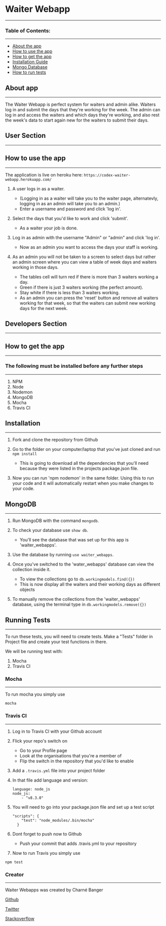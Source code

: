 # Waiter Webapp
---------------

### Table of Contents:
***
* [About the app](#about-app)
* [How to use the app](#how-to-use-the-app)
* [How to get the app](#how-to-get-the-app)
* [Installation Guide](#installation)
* [Mongo Database](#mongodb)
* [How to run tests](#running-tests)


## About app
***
The Waiter Webapp is perfect system for waiters and admin alike. Waiters log in and submit the days that they're working for the week. The admin can log in and access the waiters and which days they're working, and also rest the week's data to start again new for the waiters to submit their days.

## User Section
---------------

## How to use the app
***

The application is live on heroku here:
`https://codex-waiter-webapp.herokuapp.com/`

1. A user logs in as a waiter.
	* (Logging in as a waiter will take you to the waiter page, alternatevly, logging in as an admin will take you to an admin.)
	* Enter a username and password and click 'log in'.

2. Select the days that you'd like to work and click 'submit'.
	* As a waiter your job is done.

3. Log in as admin with the username "Admin" or "admin" and click 'log in'.
	* Now as an admin you want to access the days your staff is working.

4. As an admin you will not be taken to a screen to select days but rather an admin screen where you can view a table of week days and waiters working in those days.
	* The tables cell will turn red if there is more than 3 waiters working a day.
	* Green if there is just 3 waiters working (the perfect amount).
	* Stay white if there is less than 3 waiters working.
	* As an admin you can press the 'reset' button and remove all waiters working for that week, so that the waiters can submit new working days for the next week.

## Developers Section
---------------------

## How to get the app
***

### The following must be installed before any further steps
***

1. NPM
2. Node
3. Nodemon
4. MongoDB
5. Mocha
6. Travis CI

## Installation
***

1. Fork and clone the repository from Github

2. Go to the folder on your computer/laptop that you've just cloned and run `npm install`
	* This is going to download all the dependencies that you'll need because they were listed in the projects package.json file.

3. Now you can run 'npm nodemon' in the same folder. Using this to run your code and it will automatically restart when you make changes to your code.

## MongoDB
***

1. Run MongoDB with the command `mongodb`.

2. To check your database use `show db`.
	* You'll see the database that was set up for this app is 'waiter_webapps'.

3. Use the database by running `use waiter_webapps`.

4. Once you've switched to the 'water_webapps' database can view the collection inside it.
	* To view the collections go to `db.workingmodels.find({})`
	* This is now display all the waiters and their working days as different objects

5. To manually remove the collections from the 'waiter_webapps' database, using the terminal type in `db.workingmodels.remove({})`

## Running Tests
***

To run these tests, you will need to create tests.
Make a "Tests" folder in Project file and create your test functions in there.

We will be running test with:
1. Mocha
2. Travis CI

### Mocha
***

To run mocha you simply use

`mocha`

### Travis CI
***

1. Log in to Travis CI with your Github account

2. Flick your repo's switch on
	* Go to your Profile page
	* Look at the organisations that you're a member of
	* Flip the switch in the repository that you'd like to enable

3. Add a `.travis.yml` file into your project folder

4. In that file add language and version:

	```
	language: node_js
	node_js:
	    - "v8.3.0"
	````

5. You will need to go into your package.json file and set up a test script

	```
	"scripts": {
	    "test": "node_modules/.bin/mocha"
	  }
	```

6. Dont forget to push now to Github
	* Push your commit that adds .travis.yml to your repository

7. Now to run Travis you simply use

`npm test`

### Creator
-----------

Waiter Webapps was created by Charné Banger

[Github](https://github.com/ShanaSkydancer)

[Twitter](https://twitter.com/Shana_Skydancer)

[Stackoverflow](https://stackoverflow.com/users/7557788/shanaskydancer)

